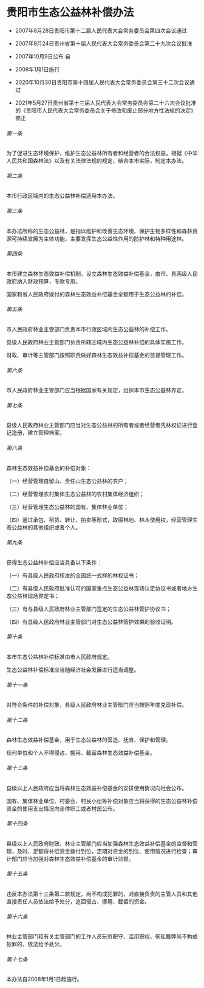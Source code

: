# 贵阳市生态公益林补偿办法

- 2007年8月28日贵阳市第十二届人民代表大会常务委员会第四次会议通过

- 2007年9月24日贵州省第十届人民代表大会常务委员会第二十九次会议批准

- 2007年10月9日公布 自

- 2008年1月1日施行

- 2020年10月30日贵阳市第十四届人民代表大会常务委员会第三十二次会议通过

- 2021年5月27日贵州省第十三届人民代表大会常务委员会第二十六次会议批准的《贵阳市人民代表大会常务委员会关于修改和废止部分地方性法规的决定》修正

<!-- INFO END -->

###### 第一条

为了促进生态环境保护，维护生态公益林所有者和经营者的合法权益，根据《中华人民共和国森林法》以及有关法律法规的规定，结合本市实际，制定本办法。

###### 第二条

本市行政区域内的生态公益林补偿适用本办法。

###### 第三条

本办法所称的生态公益林，是指以维护和改善生态环境、保护生物多样性和森林资源可持续发展为主体功能，主要发挥生态公益性作用的防护林和特种用途林。

###### 第四条

本市建立森林生态效益补偿机制，设立森林生态效益补偿基金，由市、县两级人民政府纳入财政预算，专款专用。

国家和省人民政府拨付的森林生态效益补偿基金全额用于生态公益林的补偿。

###### 第五条

市人民政府林业主管部门负责本市行政区域内生态公益林的补偿工作。

县级人民政府林业主管部门负责所辖区域内生态公益林补偿的具体实施工作。

财政、审计等主管部门按照职责做好森林生态效益补偿基金的监督管理工作。

###### 第六条

市人民政府林业主管部门应当根据国家有关规定，组织本市生态公益林界定。

###### 第七条

县级人民政府林业主管部门应当对生态公益林的所有者或者经营者凭林权证进行登记造册，建立管理档案。

###### 第八条

森林生态效益补偿基金的补偿对象：

（一）经营管理自留山、责任山生态公益林的农户；

（二）经营管理农村集体生态公益林的农村集体经济组织；

（三）经营管理生态公益林的国有、集体林业单位；

（四）通过承包、租赁、转让、拍卖等形式，取得林地、林木使用权，经营管理生态公益林的其他组织或者个人。

###### 第九条

获得生态公益林补偿应当具备以下条件：

（一）有县级人民政府核发的全国统一式样的林权证书；

（二）有县级人民政府批准认可的国家重点生态公益林现场认定协议书或者地方生态公益林现场界定书；

（三）有与县级人民政府林业主管部门签定的生态公益林管护协议书；

（四）有县级人民政府林业主管部门对生态公益林管护效果的验收证明。

###### 第十条

本市生态公益林补偿标准由市人民政府规定。

生态公益林补偿标准应当随经济社会发展进行适当调整。

###### 第十一条

对符合条件的补偿对象，县级人民政府林业主管部门应当按照年度兑现补偿。

###### 第十二条

森林生态效益补偿基金，用于生态公益林的营造、抚育、保护和管理。

任何单位和个人不得侵占、挪用、截留森林生态效益补偿基金。

###### 第十三条

县级以上人民政府应当将森林生态效益补偿基金的安排使用情况向社会公布。

国有、集体林业单位、村委会、村民小组等补偿对象应当将获得的生态公益林补偿资金的使用支出情况向全体职工或者村民公布。

###### 第十四条

县级以上人民政府财政、林业主管部门应当加强森林生态效益补偿基金的监督和管理，及时、足额将补偿资金拨付到位，定期对资金的到位、使用情况进行检查；审计部门应当加强对森林生态效益补偿基金的审计监督。

###### 第十五条

违反本办法第十三条第二款规定，尚不构成犯罪的，对直接负责的主管人员和其他直接责任人员依法给予处分，追回侵占、挪用、截留的资金。

###### 第十六条

林业主管部门和有关主管部门的工作人员玩忽职守、滥用职权、徇私舞弊尚不构成犯罪的，依法给予处分。

###### 第十七条

本办法自2008年1月1日起施行。
